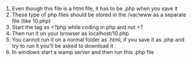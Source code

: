 1. Even though this file is a html file, it has to be .php when you save it
2. These type of php files should be stored in the /var/www as a separate file (like 10.php)
3. Start the tag as <?php while coding in php and not <?
4. Then run it on your browser as localhost/10.php
5. You cannot run it on a normal folder as .html, if you save it as .php and try to run it you'll be asked to download it
6. In windows start a wamp server and then run this .php file
